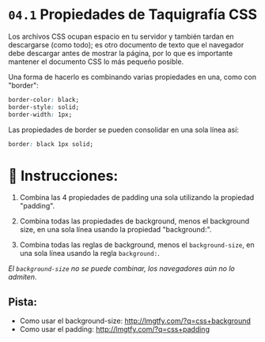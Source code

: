 # `04.1` Propiedades de Taquigrafía CSS

Los archivos CSS ocupan espacio en tu servidor y también tardan en descargarse (como todo); es otro documento de texto que el navegador debe descargar antes de mostrar la página, por lo que es importante mantener el documento CSS lo más pequeño posible.

Una forma de hacerlo es combinando varias propiedades en una, como con "border":

```css
border-color: black;
border-style: solid;
border-width: 1px;
```

Las propiedades de border se pueden consolidar en una sola línea así:

```css
border: black 1px solid;
```

# 📝 Instrucciones:


1. Combina las 4 propiedades de padding una sola utilizando la propiedad "padding".
2. Combina todas las propiedades de background, menos el background size, en una sola línea usando la propiedad "background:".

2. Combina todas las reglas de background, menos el `background-size`, en una sola línea usando la regla `background:`.

*El `background-size` no se puede combinar, los navegadores aún no lo admiten.*

## Pista:

- Como usar el background-size: http://lmgtfy.com/?q=css+background
- Como usar el padding: http://lmgtfy.com/?q=css+padding
